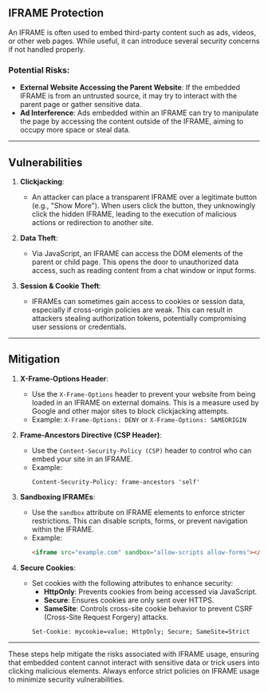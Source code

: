 ## IFRAME Protection

An IFRAME is often used to embed third-party content such as ads, videos, or other web pages. While useful, it can introduce several security concerns if not handled properly.

### Potential Risks:
- **External Website Accessing the Parent Website**: If the embedded IFRAME is from an untrusted source, it may try to interact with the parent page or gather sensitive data.
- **Ad Interference**: Ads embedded within an IFRAME can try to manipulate the page by accessing the content outside of the IFRAME, aiming to occupy more space or steal data.

---

## Vulnerabilities

1. **Clickjacking**:
   - An attacker can place a transparent IFRAME over a legitimate button (e.g., "Show More"). When users click the button, they unknowingly click the hidden IFRAME, leading to the execution of malicious actions or redirection to another site.

2. **Data Theft**:
   - Via JavaScript, an IFRAME can access the DOM elements of the parent or child page. This opens the door to unauthorized data access, such as reading content from a chat window or input forms.

3. **Session & Cookie Theft**:
   - IFRAMEs can sometimes gain access to cookies or session data, especially if cross-origin policies are weak. This can result in attackers stealing authorization tokens, potentially compromising user sessions or credentials.

---

## Mitigation

1. **X-Frame-Options Header**:
   - Use the `X-Frame-Options` header to prevent your website from being loaded in an IFRAME on external domains. This is a measure used by Google and other major sites to block clickjacking attempts.
   - Example: `X-Frame-Options: DENY` or `X-Frame-Options: SAMEORIGIN`

2. **Frame-Ancestors Directive (CSP Header)**:
   - Use the `Content-Security-Policy (CSP)` header to control who can embed your site in an IFRAME.
   - Example: 
     ```http
     Content-Security-Policy: frame-ancestors 'self'
     ```

3. **Sandboxing IFRAMEs**:
   - Use the `sandbox` attribute on IFRAME elements to enforce stricter restrictions. This can disable scripts, forms, or prevent navigation within the IFRAME.
   - Example:
     ```html
     <iframe src="example.com" sandbox="allow-scripts allow-forms"></iframe>
     ```

4. **Secure Cookies**:
   - Set cookies with the following attributes to enhance security:
     - **HttpOnly**: Prevents cookies from being accessed via JavaScript.
     - **Secure**: Ensures cookies are only sent over HTTPS.
     - **SameSite**: Controls cross-site cookie behavior to prevent CSRF (Cross-Site Request Forgery) attacks.
     ```http
     Set-Cookie: mycookie=value; HttpOnly; Secure; SameSite=Strict
     ```

---

These steps help mitigate the risks associated with IFRAME usage, ensuring that embedded content cannot interact with sensitive data or trick users into clicking malicious elements. Always enforce strict policies on IFRAME usage to minimize security vulnerabilities.
